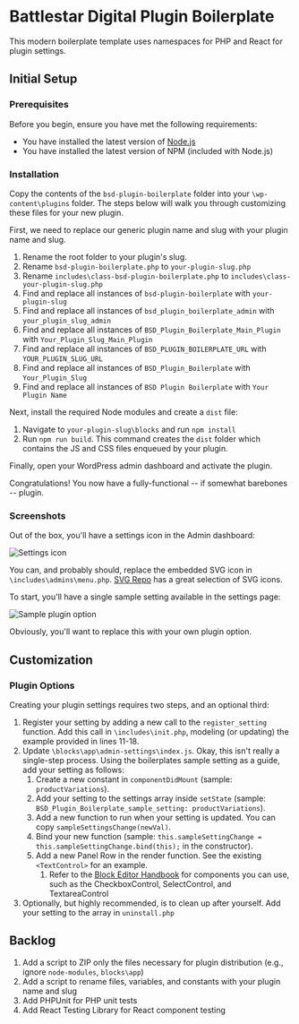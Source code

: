 # Battlestar Digital Plugin Boilerplate
This modern boilerplate template uses namespaces for PHP and React for plugin settings.

## Initial Setup

### Prerequisites

Before you begin, ensure you have met the following requirements:
* You have installed the latest version of [Node.js](https://nodejs.org/en/download/)
* You have installed the latest version of NPM (included with Node.js)

### Installation

Copy the contents of the `bsd-plugin-boilerplate` folder into your `\wp-content\plugins` folder. The steps below will walk you through customizing these files for your new plugin.

First, we need to replace our generic plugin name and slug with your plugin name and slug.

1. Rename the root folder to your plugin's slug. 
1. Rename `bsd-plugin-boilerplate.php` to `your-plugin-slug.php`
1. Rename `includes\class-bsd-plugin-boilerplate.php` to `includes\class-your-plugin-slug.php`
1. Find and replace all instances of `bsd-plugin-boilerplate` with `your-plugin-slug`
1. Find and replace all instances of `bsd_plugin_boilerplate_admin` with `your_plugin_slug_admin`
1. Find and replace all instances of `BSD_Plugin_Boilerplate_Main_Plugin` with `Your_Plugin_Slug_Main_Plugin`
1. Find and replace all instances of `BSD_PLUGIN_BOILERPLATE_URL` with `YOUR_PLUGIN_SLUG_URL`
1. Find and replace all instances of `BSD_Plugin_Boilerplate` with `Your_Plugin_Slug`
1. Find and replace all instances of `BSD Plugin Boilerplate` with `Your Plugin Name`

Next, install the required Node modules and create a `dist` file:

1. Navigate to `your-plugin-slug\blocks` and run `npm install`
1. Run `npm run build`. This command creates the `dist` folder which contains the JS and CSS files enqueued by your plugin.

Finally, open your WordPress admin dashboard and activate the plugin.

Congratulations! You now have a fully-functional -- if somewhat barebones -- plugin.

### Screenshots

Out of the box, you'll have a settings icon in the Admin dashboard:

![Settings icon](/../readme_screenshots/readme_images/wordpress_boilerplate_plugin_admin_settings_icon.jpg?raw=true "Settings Icon")

You can, and probably should, replace the embedded SVG icon in `\includes\admins\menu.php`. [SVG Repo](https://www.svgrepo.com/) has a great selection of SVG icons.

To start, you'll have a single sample setting available in the settings page:

![Sample plugin option](/../readme_screenshots/readme_images/wordpress_boilerplate_plugin_react_settings_page.jpg?raw=true "Sample Plugin Option")

Obviously, you'll want to replace this with your own plugin option. 

## Customization

### Plugin Options

Creating your plugin settings requires two steps, and an optional third:

1. Register your setting by adding a new call to the `register_setting` function. Add this call in `\includes\init.php`, modeling (or updating) the example provided in lines 11-18.
1. Update `\blocks\app\admin-settings\index.js`. Okay, this isn't really a single-step process. Using the boilerplates sample setting as a guide, add your setting as follows:
    1. Create a new constant in `componentDidMount` (sample: `productVariations`).
    1. Add your setting to the settings array inside `setState` (sample: `BSD_Plugin_Boilerplate_sample_setting: productVariations`).
    1. Add a new function to run when your setting is updated. You can copy `sampleSettingsChange(newVal)`.
    1. Bind your new function (sample: `this.sampleSettingChange = this.sampleSettingChange.bind(this);` in the constructor).
    1. Add a new Panel Row in the render function. See the existing `<TextControl>` for an example. 
        1. Refer to the [Block Editor Handbook](https://developer.wordpress.org/block-editor/components/) for components you can use, such as the CheckboxControl, SelectControl, and TextareaControl
1. Optionally, but highly recommended, is to clean up after yourself. Add your setting to the array in `uninstall.php`

## Backlog

1. Add a script to ZIP only the files necessary for plugin distribution (e.g., ignore `node-modules`, `blocks\app`)
1. Add a script to rename files, variables, and constants with your plugin name and slug
1. Add PHPUnit for PHP unit tests
1. Add React Testing Library for React component testing
